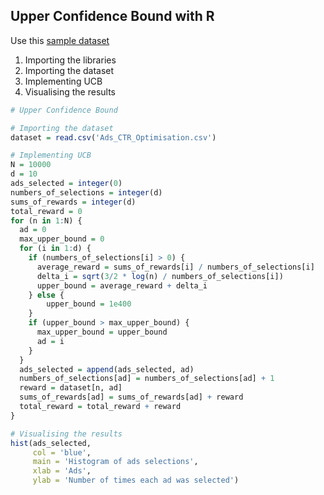 ## Upper Confidence Bound with R
Use this [sample dataset](https://github.com/vgorbic1/data-science/blob/master/Machine%20Learning/Sample%20Data/Ads_CTR_Optimisation.csv)

1. Importing the libraries
2. Importing the dataset
3. Implementing UCB
4. Visualising the results

```R
# Upper Confidence Bound

# Importing the dataset
dataset = read.csv('Ads_CTR_Optimisation.csv')

# Implementing UCB
N = 10000
d = 10
ads_selected = integer(0)
numbers_of_selections = integer(d)
sums_of_rewards = integer(d)
total_reward = 0
for (n in 1:N) {
  ad = 0
  max_upper_bound = 0
  for (i in 1:d) {
    if (numbers_of_selections[i] > 0) {
      average_reward = sums_of_rewards[i] / numbers_of_selections[i]
      delta_i = sqrt(3/2 * log(n) / numbers_of_selections[i])
      upper_bound = average_reward + delta_i
    } else {
        upper_bound = 1e400
    }
    if (upper_bound > max_upper_bound) {
      max_upper_bound = upper_bound
      ad = i
    }
  }
  ads_selected = append(ads_selected, ad)
  numbers_of_selections[ad] = numbers_of_selections[ad] + 1
  reward = dataset[n, ad]
  sums_of_rewards[ad] = sums_of_rewards[ad] + reward
  total_reward = total_reward + reward
}

# Visualising the results
hist(ads_selected,
     col = 'blue',
     main = 'Histogram of ads selections',
     xlab = 'Ads',
     ylab = 'Number of times each ad was selected')
 ```
